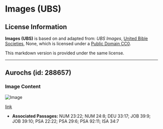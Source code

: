 # Images (UBS)

## License Information

**Images (UBS)** is based on and adapted from: _UBS Images_, [United Bible Societies](https://unitedbiblesocieties.org/), None, which is licensed under a [Public Domain CC0](https://creativecommons.org/public-domain/cc0/).

This markdown version is provided under the same license.



--------------------------------

## Aurochs (id: 288657)

### Image Content

![Image](https://cdn.aquifer.bible/aquifer-content/resources/Media/WEB-0047_aurochs.png)

[link](https://cdn.aquifer.bible/aquifer-content/resources/Media/WEB-0047_aurochs.png)

* **Associated Passages:** NUM 23:22; NUM 24:8; DEU 33:17; JOB 39:9; JOB 39:10; PSA 22:22; PSA 29:6; PSA 92:11; ISA 34:7

